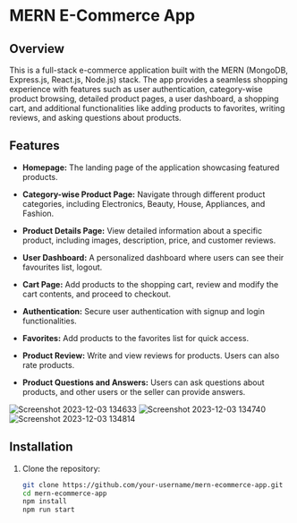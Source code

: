 # MERN E-Commerce App

## Overview

This is a full-stack e-commerce application built with the MERN (MongoDB, Express.js, React.js, Node.js) stack. The app provides a seamless shopping experience with features such as user authentication, category-wise product browsing, detailed product pages, a user dashboard, a shopping cart, and additional functionalities like adding products to favorites, writing reviews, and asking questions about products.

## Features

- **Homepage:** The landing page of the application showcasing featured products.
  
- **Category-wise Product Page:** Navigate through different product categories, including Electronics, Beauty, House, Appliances, and Fashion.

- **Product Details Page:** View detailed information about a specific product, including images, description, price, and customer reviews.

- **User Dashboard:** A personalized dashboard where users can see their favourites list, logout.

- **Cart Page:** Add products to the shopping cart, review and modify the cart contents, and proceed to checkout.

- **Authentication:** Secure user authentication with signup and login functionalities.

- **Favorites:** Add products to the favorites list for quick access.

- **Product Review:** Write and view reviews for products. Users can also rate products.

- **Product Questions and Answers:** Users can ask questions about products, and other users or the seller can provide answers.


![Screenshot 2023-12-03 134633](https://github.com/Ayushh-patell/E-commerce/assets/142811459/55daa39b-66d1-4c63-9c24-23bf517b67ba)
![Screenshot 2023-12-03 134740](https://github.com/Ayushh-patell/E-commerce/assets/142811459/72770e7c-48a9-4482-8d5e-3224bfb0cb65)
![Screenshot 2023-12-03 134814](https://github.com/Ayushh-patell/E-commerce/assets/142811459/4491f1ff-01a9-418f-96ae-a06038e78d5f)

## Installation

1. Clone the repository:

   ```bash
   git clone https://github.com/your-username/mern-ecommerce-app.git
   cd mern-ecommerce-app
   npm install
   npm run start
